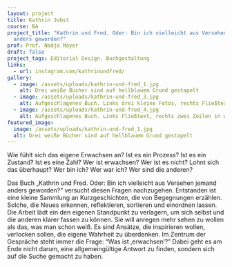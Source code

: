 ```yaml
---
layout: project
title: Kathrin Jobst
course: BA
project_title: "Kathrin und Fred. Oder: Bin ich vielleicht aus Versehen jemand
  anders geworden?"
prof: Prof. Nadja Mayer
draft: false
project_tags: Editorial Design, Buchgestaltung
links:
  - url: instagram.com/kathrinundfred/
gallery:
  - image: /assets/uploads/kathrin-und-fred_1.jpg
    alt: Drei weiße Bücher sind auf hellblauem Grund gestapelt
  - image: /assets/uploads/kathrin-und-fred_3.jpg
    alt: Aufgeschlagenes Buch. Links drei kleine Fotos, rechts Fließtext.
  - image: /assets/uploads/kathrin-und-fred_4.jpg
    alt: Aufgeschlagenes Buch. Links Fließtext, rechts zwei Zeilen in weiß auf gelben Grund
featured_image:
  image: /assets/uploads/kathrin-und-fred_1.jpg
  alt: Drei weiße Bücher sind auf hellblauem Grund gestapelt
---
```

Wie fühlt sich das eigene Erwachsen an? Ist es ein Prozess? Ist es ein Zustand? Ist es eine Zahl? Wer ist erwachsen? Wer ist es nicht? Lohnt sich das überhaupt? Wer bin ich? Wer war ich? Wer sind die anderen? 

Das Buch „Kathrin und Fred. Oder: Bin ich vielleicht aus Versehen jemand anders geworden?“ versucht diesen Fragen nachzugehen. Entstanden ist eine kleine Sammlung an Kurzgeschichten, die von Begegnungen erzählen. Solche, die Neues erkennen, reflektieren, sortieren und einordnen lassen. Die Arbeit lädt ein den eigenen Standpunkt zu verlagern, um sich selbst und die anderen klarer fassen zu können. Sie will anregen mehr sehen zu wollen als das, was man schon weiß. Es sind Ansätze, die inspirieren wollen, verlocken sollen, die eigene Wahrheit zu überdenken. Im Zentrum der Gespräche steht immer die Frage: “Was ist ‚erwachsen‘?” Dabei geht es am Ende nicht darum, eine allgemeingültige Antwort zu finden, sondern sich auf die Suche gemacht zu haben.